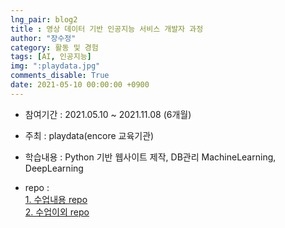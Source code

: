 ```yaml
---
lng_pair: blog2
title : 영상 데이터 기반 인공지능 서비스 개발자 과정
author: "장수정"
category: 활동 및 경험
tags: [AI, 인공지능]
img: ":playdata.jpg"
comments_disable: True
date: 2021-05-10 00:00:00 +0900
---
```


- 참여기간 : 2021.05.10 ~ 2021.11.08 (6개월)

- 주최 : playdata(encore 교육기관)
    
- 학습내용 :  Python 기반 웹사이트 제작, DB관리
            MachineLearning, DeepLearning

- repo : <br>
<a href="https://github.com/sujeong-jang-creator/playdata" target="_blank">1. 수업내용 repo</a> <br>
<a href="https://github.com/sujeong-jang-creator/Class-review" target="_blank">2. 수업이외 repo</a>